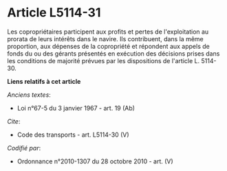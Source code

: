 # Article L5114-31

Les copropriétaires participent aux profits et pertes de l'exploitation au prorata de leurs intérêts dans le navire. Ils
contribuent, dans la même proportion, aux dépenses de la copropriété et répondent aux appels de fonds du ou des gérants
présentés en exécution des décisions prises dans les conditions de majorité prévues par les dispositions de l'article L.
5114-30.

**Liens relatifs à cet article**

_Anciens textes_:

  - Loi n°67-5 du 3 janvier 1967 - art. 19 (Ab)

_Cite_:

  - Code des transports - art. L5114-30 (V)

_Codifié par_:

  - Ordonnance n°2010-1307 du 28 octobre 2010 - art. (V)
